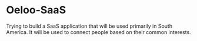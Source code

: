 # Oeloo-SaaS
Trying to build a SaaS application that will be used primarily in South America. It will be used to connect people based on their common interests. 
